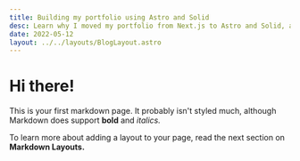 ```yaml
---
title: Building my portfolio using Astro and Solid
desc: Learn why I moved my portfolio from Next.js to Astro and Solid, and how I designed it.
date: 2022-05-12
layout: ../../layouts/BlogLayout.astro
---
```


# Hi there!

This is your first markdown page. It probably isn't styled much, although
Markdown does support **bold** and _italics._

To learn more about adding a layout to your page, read the next section on **Markdown Layouts.**
